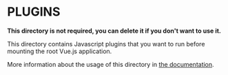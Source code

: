 # PLUGINS

**This directory is not required, you can delete it if you don't want to use it.**

This directory contains Javascript plugins that you want to run before mounting the root Vue.js application.

More information about the usage of this directory in [the documentation](https://nuxtjs.org/guide/plugins).
